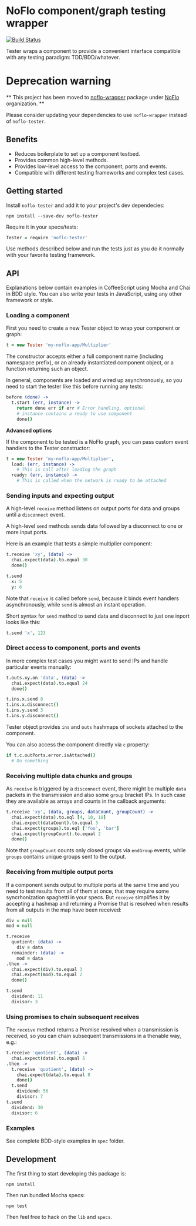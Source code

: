 NoFlo component/graph testing wrapper
============

[![Build Status](https://travis-ci.org/trustmaster/noflo-tester.svg?branch=master)](https://travis-ci.org/trustmaster/noflo-tester)

Tester wraps a component to provide a convenient interface compatible with any testing paradigm: TDD/BDD/whatever.

# Deprecation warning

** This project has been moved to [noflo-wrapper](https://github.com/noflo/noflo-wrapper) package under [NoFlo](https://github.com/noflo) organization. **

Please consider updating your dependencies to use `noflo-wrapper` instead of `noflo-tester`.

## Benefits

* Reduces boilerplate to set up a component testbed.
* Provides common high-level methods.
* Provides low-level access to the component, ports and events.
* Compatible with different testing frameworks and complex test cases.

## Getting started

Install `noflo-tester` and add it to your project's dev dependecies:

```
npm install --save-dev noflo-tester
```

Require it in your specs/tests:

```coffeescript
Tester = require 'noflo-tester'
```

Use methods described below and run the tests just as you do it normally with your favorite testing framework.

## API

Explanations below contain examples in CoffeeScript using Mocha and Chai in BDD style. You can also write your tests in JavaScript, using any other framework or style.

### Loading a component

First you need to create a new Tester object to wrap your component or graph:

```coffeescript
t = new Tester 'my-noflo-app/Multiplier'
```

The constructor accepts either a full component name (including namespace prefix), or an already instantiated component object, or a function returning such an object.

In general, components are loaded and wired up asynchronously, so you need to start the tester like this before running any tests:

```coffeescript
before (done) ->
  t.start (err, instance) ->
    return done err if err # Error handling, optional
    # instance contains a ready to use component
    done()
```

**Advanced options**

If the component to be tested is a NoFlo graph, you can pass custom event handlers to the Tester constructor:

```coffeescript
t = new Tester 'my-noflo-app/Multiplier',
  load: (err, instance) ->
    # This is call after loading the graph
  ready: (err, instance) ->
    # This is called when the network is ready to be attached
```

### Sending inputs and expecting output

A high-level `receive` method listens on output ports for data and groups until a `disconnect` event.

A high-level `send` methods sends data followed by a disconnect to one or more input ports.

Here is an example that tests a simple multiplier component:

```coffeescript
t.receive 'xy', (data) ->
  chai.expect(data).to.equal 30
  done()

t.send
  x: 5
  y: 6
```

Note that `receive` is called before `send`, because it binds event handlers asynchronously, while `send` is almost an instant operation.

Short syntax for `send` method to send data and disconnect to just one inport looks like this:

```coffeescript
t.send 'x', 123
```

### Direct access to component, ports and events

In more complex test cases you might want to send IPs and handle particular events manually:

```coffeescript
t.outs.xy.on 'data', (data) ->
  chai.expect(data).to.equal 24
  done()

t.ins.x.send 8
t.ins.x.disconnect()
t.ins.y.send 3
t.ins.y.disconnect()
```

Tester object provides `ins` and `outs` hashmaps of sockets attached to the component.

You can also access the component directly via `c` property:

```coffeescript
if t.c.outPorts.error.isAttached()
  # Do something
```

### Receiving multiple data chunks and groups

As `receive` is triggered by a `disconnect` event, there might be multiple `data` packets in the transmission and also some `group` bracket IPs. In such case they are available as arrays and counts in the callback arguments:

```coffeescript
t.receive 'xy', (data, groups, dataCount, groupCount) ->
  chai.expect(data).to.eql [4, 10, 18]
  chai.expect(dataCount).to.equal 3
  chai.expect(groups).to.eql ['foo', 'bar']
  chai.expect(groupCount).to.equal 2
  done()
```

Note that `groupCount` counts only closed groups via `endGroup` events, while `groups` contains unique groups sent to the output.

### Receiving from multiple output ports

If a component sends output to multiple ports at the same time and you need to test results from all of them at once, that may require some syncrhonization spaghetti in your specs. But `receive` simplifies it by accepting a hashmap and returning a Promise that is resolved when results from all outputs in the map have been received:

```coffeescript
div = null
mod = null

t.receive
  quotient: (data) ->
    div = data
  remainder: (data) ->
    mod = data
.then ->
  chai.expect(div).to.equal 3
  chai.expect(mod).to.equal 2
  done()

t.send
  dividend: 11
  divisor: 3
```

### Using promises to chain subsequent receives

The `receive` method returns a Promise resolved when a transmission is received, so you can chain subsequent transmissions in a thenable way, e.g.:

```coffeescript
t.receive 'quotient', (data) ->
  chai.expect(data).to.equal 5
.then ->
  t.receive 'quotient', (data) ->
    chai.expect(data).to.equal 8
    done()
  t.send
    dividend: 56
    divisor: 7
t.send
  dividend: 30
  divisor: 6
```

### Examples

See complete BDD-style examples in `spec` folder.

## Development

The first thing to start developing this package is:

```
npm install
```

Then run bundled Mocha specs:

```
npm test
```

Then feel free to hack on the `lib` and `specs`.
